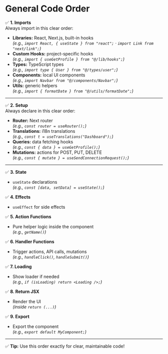 # General Code Order

✅ **1. Imports**  
   Always import in this clear order:  
   - **Libraries:** React, Next.js, built-in hooks  
     _(e.g., `import React, { useState } from "react";` · `import Link from "next/link";`)_
   - **Custom Hooks:** project-specific hooks  
     _(e.g., `import { useGetProfile } from "@/lib/hooks";`)_
   - **Types:** TypeScript types  
     _(e.g., `import type { User } from "@/types/user";`)_
   - **Components:** local UI components  
     _(e.g., `import Navbar from "@/components/Navbar";`)_
   - **Utils:** generic helpers  
     _(e.g., `import { formatDate } from "@/utils/formatDate";`)_

---

✅ **2. Setup**  
   Always declare in this clear order:  
   - **Router:** Next router  
     _(e.g., `const router = useRouter();`)_
   - **Translations:** i18n translations  
     _(e.g., `const t = useTranslations("Dashboard");`)_
   - **Queries:** data fetching hooks  
     _(e.g., `const { data } = useGetProfile();`)_
   - **Mutations:** actions for POST, PUT, DELETE  
     _(e.g., `const { mutate } = useSendConnectionRequest();`)_

---

✅ **3. State**  
   - `useState` declarations  
     _(e.g., `const [data, setData] = useState();`)_

✅ **4. Effects**  
   - `useEffect` for side effects

✅ **5. Action Functions**  
   - Pure helper logic inside the component  
     _(e.g., `getName()`)_

✅ **6. Handler Functions**  
   - Trigger actions, API calls, mutations  
     _(e.g., `handleClick()`, `handleSubmit()`)_

✅ **7. Loading**  
   - Show loader if needed  
     _(e.g., `if (isLoading) return <Loading />;`)_

✅ **8. Return JSX**  
   - Render the UI  
     _(inside `return (...)`)_

✅ **9. Export**  
   - Export the component  
     _(e.g., `export default MyComponent;`)_

---

✅ **Tip:** Use this order exactly for clear, maintainable code!
